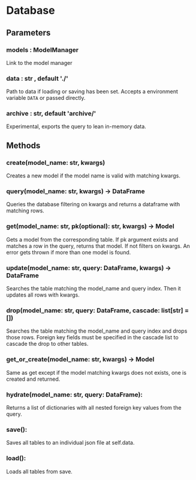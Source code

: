 # Database

## Parameters

### models : ModelManager 
Link to the model manager


### data : str , default './'
Path to data if loading or saving has been set.
Accepts a environment variable `DATA` or passed directly. 


### archive : str, default 'archive/'
Experimental, exports the query to lean in-memory data.



## Methods

### create(model_name: str, kwargs)
Creates a new model if the model name is valid with matching kwargs. 

### query(model_name: str, kwargs) -> DataFrame
Queries the database filtering on kwargs and returns a dataframe with matching rows.


### get(model_name: str, pk(optional): str, kwargs) -> Model
Gets a model from the corresponding table. If pk argument exists and matches a row in the query, returns that model.
If not filters on kwargs. An error gets thrown if more than one model is found.


### update(model_name: str, query: DataFrame, kwargs) -> DataFrame
Searches the table matching the model_name and query index. Then it updates all rows with kwargs.


### drop(model_name: str, query: DataFrame, cascade: list[str] = [])
Searches the table matching the model_name and query index and drops those rows. Foreign key fields must be specified in
the cascade list to cascade the drop to other tables.


### get_or_create(model_name: str, kwargs) -> Model
Same as get except if the model matching kwargs does not exists, one is created and returned.


### hydrate(model_name: str, query: DataFrame):
Returns a list of dictionaries with all nested foreign key values from the query.


### save():
Saves all tables to an individual json file at self.data.


### load():
Loads all tables from save.

